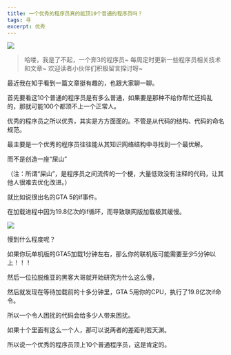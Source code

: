 ```yaml
---
title: 一个优秀的程序员真的能顶10个普通的程序员吗？
tags: 寻
excerpt: 优秀
---
```


![](https://files.mdnice.com/user/26505/08b6e241-141a-4862-af73-4c87438d4766.png)

> 哈喽，我是了不起，一个奔3的程序员~
>每周定时更新一些程序员相关技术和文章~ 
>欢迎读者小伙伴们积极留言探讨呀~

最近我在知乎看到一篇文章挺有趣的，也跟大家聊一聊。

首先要看这10个普通的程序员是有多么普通，如果要是那种不给你帮忙还捣乱的，那就可能100个都顶不上一个正常人。

优秀的程序员之所以优秀，其实是方方面面的。不管是从代码的结构、代码的命名规范。

最主要是一个优秀的程序员往往能从其知识网络结构中寻找到一个最优解。

而不是创造一座“屎山”

（注：所谓“屎山”，是程序员之间流传的一个梗，大量低效没有注释的代码，让其他人很难去优化改进。）

就比如说很出名的GTA 5的if事件。

在加载进程中因为19.8亿次的if循环，而导致联网版加载极其缓慢。

![](https://files.mdnice.com/user/26505/6d430c94-f8ab-4167-84cd-b8e5eae405a5.png)

慢到什么程度呢？

如果你玩单机版的GTA5加载1分钟左右，那么你的联机版可能需要至少5分钟以上！！！

然后一位拉脱维亚的黑客大哥就开始研究为什么这么慢，

然后就发现在等待加载前的十多分钟里，GTA 5用你的CPU，执行了19.8亿次if命令。

所以一个令人困扰的代码会给多少人带来困扰。

如果十个里面有这么一个人，那可以说两者的差距判若天渊。

所以说一个优秀的程序员顶上10个普通程序员，这是肯定的。








